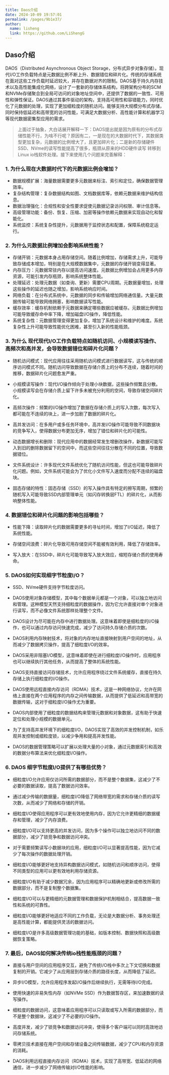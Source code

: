 ```yaml
---
title: Daos介绍
date: 2024-10-09 19:57:01
permalink: /pages/9b1e37/
author: 
  name: lisheng
  link: https://github.com/LiShengG
---
```

## Daso介绍 
DAOS（Distributed Asynchronous Object Storage，分布式异步对象存储）。现代I/O工作负载特点是元数据比例不断上升、数据错位和碎片化。传统的存储系统在面对这些工作负载时延迟较大，并存在数据对齐的限制。DAOS基于持久内存技术以及高性能集成化网络，设计了一套新的存储体系结构，将跨架构分布的SCM和NVMe存储聚合到全局可访问的对象地址空间中，还提供了数据的一致性、可用性和弹性保证。DAOS通过其事件驱动的架构，支持高可用性和容错能力，同时优化了元数据的处理，实现了更加细粒度的随机访问。能够支持大规模分布式存储，同时保持低延迟和高带宽的访问性能，可满足大数据分析、高性能计算和机器学习等现代数据密集型应用的需求。


> 上面过于抽象，大白话展开解释一下：DAOS提出就是因为原有的分布式存储性能不行，为啥不行呢？原因有二，一是现在的大数据时代下，其数据类型更加复杂，元数据的比例增大了，且更加碎片化；二是新的存储硬件SSD、NVme的读写性能提高了很多，瓶颈从原来的HDD硬件读写 转移到 Linux io栈软件处理。接下来使用几个问题来完善解释：

### 1. 为什么现在大数据时代下的元数据比例会增加？
- 数据规模扩展：海量数据需要更多元数据来标注、索引和定位，确保数据管理效率。
- 复杂结构管理：复杂数据结构如图、文档数据库等，依赖元数据来维护结构信息。
- 数据治理强化：合规性和安全性要求促使元数据记录访问权限、审计信息等。
- 高级管理功能：备份、恢复、压缩、加密等操作依赖元数据来实现自动化和智能化。
- 系统监控：系统复杂性提升，元数据用于监控状态和配置，保障系统稳定运行。

### 2. 为什么元数据比例增加会影响系统性能？
- 存储开销：元数据本身占用存储空间。随着比例增加，存储需求上升，可能导致存储成本增加，特别是在大规模数据集中，元数据的存储开销变得显著。
- 内存压力：元数据常驻内存以提高访问速度。元数据比例增加会占用更多内存资源，可能引发内存瓶颈，影响系统整体性能。
- 处理延迟：处理元数据（如查询、更新）需要CPU周期。元数据量增加，处理这些操作的延迟也随之增加，影响系统响应时间。
- 网络负载：在分布式系统中，元数据的同步和传输增加网络通信量。大量元数据传输可能导致网络拥塞，影响数据读写性能。
- 缓存效率：缓存机制依赖于元数据来确定哪些数据应被缓存。元数据比例增加可能导致缓存命中率下降，增加磁盘I/O操作，降低性能。
- 系统复杂性：元数据管理变得更加复杂，增加了系统设计和维护的难度。系统复杂性上升可能导致性能优化困难，甚至引入新的性能瓶颈。

### 3. 为什么 现代现代I/O工作负载特点如随机访问、小规模读写操作、高频次和高并发，会导致数据错位和碎片化问题？
- 随机访问模式：现代应用往往采用随机访问模式进行数据读写，这与传统的顺序访问模式不同。随机访问导致数据在存储介质上的分布不连续，随着时间的推移，数据碎片化问题愈发严重。

- 小规模读写操作：现代I/O操作倾向于处理小块数据，这些操作频繁且分散。小规模读写会在存储介质上留下许多未被充分利用的空间，导致存储空间碎片化。

- 高频次操作：频繁的I/O操作增加了数据在存储介质上的写入次数，每次写入都可能在不连续的块上，进一步加剧了数据的碎片化。

- 高并发访问：在多用户或多任务环境中，高并发I/O操作可能导致不同数据块的竞争写入，使得数据分布更加无序，增加了错位和碎片化的可能性。

- 动态数据增长和删除：现代应用中的数据经常发生增删改操作，新数据可能写入到旧的删除数据留下的空间中，而这些空间往往分散在不同的位置，导致数据错位。

- 文件系统设计：许多现代文件系统优化了随机访问性能，但这也可能导致碎片化问题。例如，文件系统可能会为了优化小文件写入速度而分配不连续的磁盘块。

- 固态存储的特性：固态存储（SSD）的写入操作具有特定的擦写周期，频繁的随机写入可能导致SSD内部管理单元（如闪存转换层FTL）的碎片化，从而影响整体性能。

### 4. 数据错位和碎片化问题的影响包括哪些？
- 性能下降：读取碎片化的数据需要更多的寻址时间，增加了I/O延迟，降低了系统性能。

- 存储空间浪费：碎片化导致可用存储空间不能被有效利用，降低了存储效率。

- 写入放大：在SSD中，碎片化可能导致写入放大效应，缩短存储介质的使用寿命。

### 5. DAOS如何实现细字节粒度I/O？
- SSD、NVme硬件支持字节粒度访问。
- DAOS使用对象存储模型，其中每个数据单元都是一个对象，可以独立地访问和管理。这种模型天然支持细粒度的数据操作，因为它允许直接对单个对象进行读写，而不必像文件系统那样处理整个文件。

- DAOS设计为尽可能在内存中进行数据处理。这意味着即使是细粒度的I/O操作，也可以通过内存访问快速完成，减少了访问持久存储介质的次数。
- DAOS利用内存映射技术，将对象的内存地址直接映射到用户空间的地址，从而减少了数据拷贝操作，提高了细粒度I/O的效率。
- DAOS采用非阻塞I/O模型，这意味着即使在进行细粒度I/O操作时，应用程序也可以继续执行其他任务，从而提高了整体的系统性能。
- DAOS支持直接访问存储技术，允许应用程序绕过文件系统缓存，直接在持久存储上执行细粒度的I/O操作。
- DAOS使用远程直接内存访问（RDMA）技术，这是一种网络协议，允许在网络上直接在两个应用程序的内存之间传输数据，从而提供了低延迟和高带宽的数据传输，这对于细粒度I/O操作尤为重要。
- DAOS内部使用了细粒度的数据结构来管理元数据和对象数据，这有助于快速定位和处理小规模的数据单元。
- 为了支持高并发环境下的细粒度I/O，DAOS实现了高效的并发控制机制，如乐观并发控制或细粒度锁，以减少争用和提高并发性能。
- DAOS的数据管理策略可以扩展以处理大量的小对象，通过元数据索引和高效的数据分布算法来优化细粒度I/O操作。


### 6. DAOS 细字节粒度I/O提供了有哪些优势？
- 细粒度I/O允许应用仅访问所需的数据部分，而不是整个数据集，这减少了不必要的数据读取，提高了数据访问效率。

- 通过减少传输的数据量，细粒度I/O降低了网络带宽的需求和存储介质的读写次数，从而减少了网络和存储的开销。
- 细粒度I/O使得应用程序可以更有效地使用内存，因为它允许更精细的数据缓存和管理，减少了内存浪费。
- 细粒度I/O可以支持更高的并发访问，因为多个操作可以独立地访问不同的数据部分，减少了锁竞争和数据访问冲突。
- 对于需要频繁读写小数据块的应用，细粒度I/O可以显著提高性能，因为它减少了每次操作的数据处理开销。
- 细粒度I/O能够更好地支持异构数据访问模式，如随机访问和顺序访问，使得不同类型的应用可以更有效地利用存储资源。
- 细粒度I/O有助于减少数据冗余，因为应用程序可以精确地更新或修改所需的数据部分，而不是复制整个数据集。
- 细粒度I/O可以与更精细的元数据管理和数据保护机制相结合，提高数据一致性和系统的可靠性。
- 细粒度I/O能够更好地适应不同的工作负载，无论是大数据分析、事务处理还是高性能计算，都能提供灵活的数据访问。
- 细粒度I/O是许多高级数据管理功能的基础，如版本控制、数据快照和高级数据恢复策略。

### 7. 最后，DAOS如何解决传统io栈性能瓶颈的问题？
- 直接与用户空间的应用程序交互，避免了传统I/O栈中多次上下文切换和数据复制的开销。它减少了从应用层到存储介质的路径长度，从而降低了延迟。

- 异步I/O模型，允许应用程序发起I/O操作后继续执行，无需等待I/O完成。
- 使用快速的非易失性内存（如NVMe SSD）作为数据暂存区，来加速数据的读写操作。
- 细粒度的数据访问，这意味着应用程序可以只读取或写入所需的数据部分，而不是整个数据块，这减少了不必要的I/O操作。
- 高度并发，减少了锁竞争和数据访问冲突，使得多个客户端可以同时高效地访问存储系统。
- 零拷贝技术直接在用户空间和存储设备之间传输数据，减少了CPU和内存资源的消耗。
- DAOS利用远程直接内存访问（RDMA）技术，实现了高带宽、低延迟的网络通信，进一步减少了网络传输对I/O性能的影响。